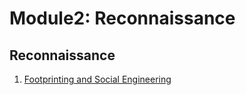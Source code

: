 # Module2: Reconnaissance

Reconnaissance
---

1. [Footprinting and Social Engineering](./Footprinting.md)
